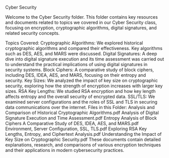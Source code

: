 Cyber Security

Welcome to the Cyber Security folder. This folder contains key resources and documents related to topics we covered in our Cyber Security class, focusing on encryption, cryptographic algorithms, digital signatures, and related security concepts.

Topics Covered:
Cryptographic Algorithms: We explored historical cryptographic algorithms and compared their effectiveness. Key algorithms such as DES, AES, and MARS were discussed.
Digital Signatures: A deep dive into digital signature execution and its time assessment was carried out to understand the practical implications of using digital signatures in security systems.
Block Ciphers: A comparative study of block ciphers, including DES, IDEA, AES, and MARS, focusing on their entropy and security.
Key Sizes: We analyzed the impact of key size on cryptographic security, exploring how the strength of encryption increases with larger key sizes.
RSA Key Lengths: We studied RSA encryption and how key length affects entropy and the overall security of encrypted data.
SSL/TLS: We examined server configurations and the roles of SSL and TLS in securing data communications over the internet.
Files in this Folder:
Analysis and Comparison of Historical Cryptographic Algorithms.pdf
Analysis of Digital Signature Execution and Time Assessment.pdf
Entropy Analysis of Block Ciphers A Comparative Study of DES, IDEA, AES, and MARS.pdf
Environment, Server Configuration, SSL, TLS.pdf
Exploring RSA Key Lengths, Entropy, and Ciphertext Analysis.pdf
Understanding the Impact of Key Size on Cryptographic Security.pdf
These documents contain detailed explanations, research, and comparisons of various encryption techniques and their applications in modern cybersecurity practices.
